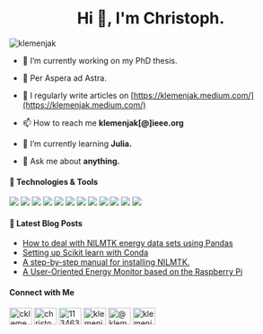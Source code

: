 <h1 align="center">Hi 👋, I'm Christoph.</h1>
<p align="left"> <img src="https://komarev.com/ghpvc/?username=klemenjak&label=Profile%20views&color=0e75b6&style=flat" alt="klemenjak" /> </p>

- 🔭 I’m currently working on my PhD thesis.

- 🚀 Per Aspera ad Astra.

- 📝 I regularly write articles on [https://klemenjak.medium.com/](https://klemenjak.medium.com/)

- 📫 How to reach me **klemenjak[@]ieee.org**

- 🌱 I’m currently learning **Julia.**

- 💬 Ask me about **anything.**



#### 🔧 Technologies & Tools

![](https://img.shields.io/badge/Code-C-informational?style=flat&logo=C&logoColor=white&color=0e75b6)
![](https://img.shields.io/badge/Code-Go-informational?style=flat&logo=GO&logoColor=white&color=0e75b6)
![](https://img.shields.io/badge/Code-Java-informational?style=flat&logo=Java&logoColor=white&color=0e75b6)
![](https://img.shields.io/badge/Code-Python-informational?style=flat&logo=Python&logoColor=white&color=0e75b6)
![](https://img.shields.io/badge/Code-R-informational?style=flat&logo=R&logoColor=white&color=0e75b6)
![](https://img.shields.io/badge/Code-SQL-informational?style=flat&logo=SQL&logoColor=white&color=0e75b6)
![](https://img.shields.io/badge/OS-Linux-informational?style=flat&logo=Linux&logoColor=white&color=0e75b6)
![](https://img.shields.io/badge/OS-macOS-informational?style=flat&logo=macOS&logoColor=white&color=0e75b6)
![](https://img.shields.io/badge/OS-Windows-informational?style=flat&logo=Windows&logoColor=white&color=0e75b6)
![](https://img.shields.io/badge/Tools-Docker-informational?style=flat&logo=Docker&logoColor=white&color=0e75b6)
![](https://img.shields.io/badge/Tools-MongoDB-informational?style=flat&logo=MongoDB&logoColor=white&color=0e75b6)
![](https://img.shields.io/badge/Tools-MySQL-informational?style=flat&logo=MySQL&logoColor=white&color=0e75b6)

#### 📕 Latest Blog Posts

<!-- BLOG-POST-LIST:START -->
- [How to deal with NILMTK energy data sets using Pandas](https://klemenjak.medium.com/how-to-deal-with-nilmtk-energy-data-sets-using-pandas-b43d7a1587f1?source=rss-26543efaa5c------2)
- [Setting up Scikit learn with Conda](https://klemenjak.medium.com/setting-up-scikit-learn-with-conda-89162cf8d9e9?source=rss-26543efaa5c------2)
- [A step-by-step manual for installing NILMTK.](https://klemenjak.medium.com/a-step-by-step-manual-for-installing-nilmtk-bff86e3aa418?source=rss-26543efaa5c------2)
- [A User-Oriented Energy Monitor based on the Raspberry Pi](https://klemenjak.medium.com/a-user-oriented-energy-monitor-based-on-the-raspberry-pi-b1fa93174cf0?source=rss-26543efaa5c------2)
<!-- BLOG-POST-LIST:END -->

#### Connect with Me

<p align="left">
<a href="https://twitter.com/cklemenjak" target="blank"><img align="center" src="https://cdn.jsdelivr.net/npm/simple-icons@3.0.1/icons/twitter.svg" alt="cklemenjak" height="30" width="40" /></a>
<a href="https://linkedin.com/in/christoph-klemenjak-861061b3" target="blank"><img align="center" src="https://cdn.jsdelivr.net/npm/simple-icons@3.0.1/icons/linkedin.svg" alt="christoph-klemenjak-861061b3" height="30" width="40" /></a>
<a href="https://stackoverflow.com/users/11346383" target="blank"><img align="center" src="https://cdn.jsdelivr.net/npm/simple-icons@3.0.1/icons/stackoverflow.svg" alt="11346383" height="30" width="40" /></a>
<a href="https://kaggle.com/klemenjak" target="blank"><img align="center" src="https://cdn.jsdelivr.net/npm/simple-icons@3.0.1/icons/kaggle.svg" alt="klemenjak" height="30" width="40" /></a>
<a href="https://medium.com/@klemenjak" target="blank"><img align="center" src="https://cdn.jsdelivr.net/npm/simple-icons@3.0.1/icons/medium.svg" alt="@klemenjak" height="30" width="40" /></a>
<a href="https://www.leetcode.com/klemenjak" target="blank"><img align="center" src="https://cdn.jsdelivr.net/npm/simple-icons@3.0.1/icons/leetcode.svg" alt="klemenjak" height="30" width="40" /></a>
</p>



<!--
#### &#x1f4c8; GitHub Stats
<a href="https://github.com/klemenjak/klemenjak">
  <img align="center" src="https://github-readme-stats.vercel.app/api/top-langs/?username=klemenjak&hide=java,html&title_color=ffffff&text_color=c9cacc&icon_color=2bbc8a&bg_color=1d1f21" />
</a>

<a href="https://github.com/klemenjak/klemenjak">
  <img align="center" src="https://github-readme-stats.vercel.app/api?username=klemenjak&show_icons=true&line_height=27&count_private=true&title_color=ffffff&text_color=c9cacc&icon_color=2bbc8a&bg_color=1d1f21" alt="Martin's GitHub Stats" />
</a>


**klemenjak/klemenjak** is a ✨ _special_ ✨ repository because its `README.md` (this file) appears on your GitHub profile.

Here are some ideas to get you started:

- 🔭 I’m currently working on ...
- 🌱 I’m currently learning ...
- 👯 I’m looking to collaborate on ...
- 🤔 I’m looking for help with ...
- 💬 Ask me about ...
- 📫 How to reach me: ...
- 😄 Pronouns: ...
- ⚡ Fun fact: ...
-->
